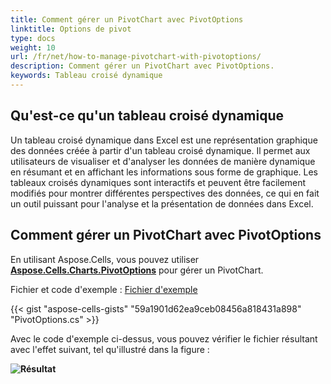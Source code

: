 ```yaml
---
title: Comment gérer un PivotChart avec PivotOptions
linktitle: Options de pivot
type: docs
weight: 10
url: /fr/net/how-to-manage-pivotchart-with-pivotoptions/
description: Comment gérer un PivotChart avec PivotOptions.
keywords: Tableau croisé dynamique
---
```

## Qu'est-ce qu'un tableau croisé dynamique

Un tableau croisé dynamique dans Excel est une représentation graphique des données créée à partir d'un tableau croisé dynamique. Il permet aux utilisateurs de visualiser et d'analyser les données de manière dynamique en résumant et en affichant les informations sous forme de graphique. Les tableaux croisés dynamiques sont interactifs et peuvent être facilement modifiés pour montrer différentes perspectives des données, ce qui en fait un outil puissant pour l'analyse et la présentation de données dans Excel.

## Comment gérer un PivotChart avec PivotOptions

En utilisant Aspose.Cells, vous pouvez utiliser [**Aspose.Cells.Charts.PivotOptions**](https://reference.aspose.com/cells/net/aspose.cells.charts/pivotoptions/) pour gérer un PivotChart.

Fichier et code d'exemple :
[Fichier d'exemple](Sample.xlsx)

{{< gist "aspose-cells-gists" "59a1901d62ea9ceb08456a818431a898" "PivotOptions.cs" >}}

Avec le code d'exemple ci-dessus, vous pouvez vérifier le fichier résultant avec l'effet suivant, tel qu'illustré dans la figure :

**![Résultat](Output.png)**
